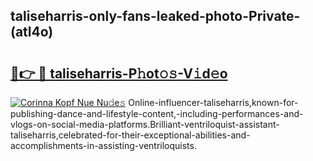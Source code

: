 ## taliseharris-only-fans​-leaked-photo​-Private-(atl4o)


# <h2><a href="https://mediaupload.pro?title=taliseharris&ref=git">🔗👉 🔴 taliseharris-P𝚑ot𝚘𝚜-V𝚒d𝚎o</a></h2>

[![Corinna Kopf Nue Nu𝚍e𝚜](https://i.imgur.com/0qMVB7G.gif)](https://mediaupload.pro?title=taliseharris&ref=git)
Online-influencer-taliseharris,known-for-publishing-dance-and-lifestyle-content,-including-performances-and-vlogs-on-social-media-platforms.Brilliant-ventriloquist-assistant-taliseharris,celebrated-for-their-exceptional-abilities-and-accomplishments-in-assisting-ventriloquists.  